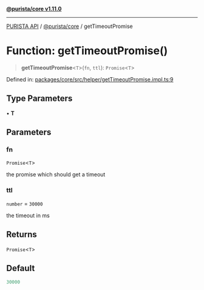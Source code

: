 [**@purista/core v1.11.0**](../README.md)

***

[PURISTA API](../../../packages.md) / [@purista/core](../README.md) / getTimeoutPromise

# Function: getTimeoutPromise()

> **getTimeoutPromise**\<`T`\>(`fn`, `ttl`): `Promise`\<`T`\>

Defined in: [packages/core/src/helper/getTimeoutPromise.impl.ts:9](https://github.com/puristajs/purista/blob/master/packages/core/src/helper/getTimeoutPromise.impl.ts#L9)

## Type Parameters

• **T**

## Parameters

### fn

`Promise`\<`T`\>

the promise which should get a timeout

### ttl

`number` = `30000`

the timeout in ms

## Returns

`Promise`\<`T`\>

## Default

```ts
30000
```

